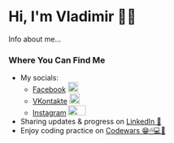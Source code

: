<!DOCTYPE html>
<html lang="en">
<head>
    <meta charset="UTF-8">
    <meta http-equiv="X-UA-Compatible" content="IE=edge">
    <meta name="viewport" content="width=device-width, initial-scale=1.0">
</head>
<body>
    <h1>Hi, I'm Vladimir 👨‍💻</h1>
    <div>
      <p>Info about me...</p>
    </div>
    <div>
      <h3>Where You Can Find Me</h3>
      <ul>
        <li>My socials: 
            <ul>
                <li>
                    <a href="https://www.facebook.com/profile.php?id=100009911596288" target="_blank">Facebook</a>
                    <img src="https://cdn.iconscout.com/icon/free/png-256/facebook-3089490-2567442.png" height="20" width="20">
                </li>
                <li>
                    <a href="https://vk.com/m9ymur" target="_blank">VKontakte</a>
                    <img src="https://www.iconpacks.net/icons/2/free-vkontakte-logo-icon-2443-thumb.png" height="20" width="20">
                </li>
                <li>
                    <a href="https://www.instagram.com/moodduck0780/" target="_blank">Instagram</a>
                    <img src="https://1000logos.net/wp-content/uploads/2017/02/Instagram-logo.png" height="20" width="35">
                </li>
            </ul>
        <li>Sharing updates & progress on <a href="https://www.linkedin.com/in/vladimir-rybakov-yr2000" target="_blank">LinkedIn 💼</a></li>
        <li>Enjoy coding practice on <a href="https://www.codewars.com/users/VladFish" target="_blank">Codewars 😁🖱💻🔌</a></li>
     </ul> 
    </div>
</body>
</html>
